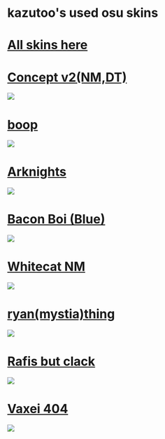 # kazutoo's used osu skins
# [All skins here](https://mega.nz/folder/rdom2bZZ#6fBgjw7efVp6ODl0glAXFQ)


# [Concept v2(NM,DT)](https://mega.nz/folder/lskAUJCK#rGxqsbl2UIMllQWllj3-0Q)
![](https://i.ibb.co/CvBhgLH/screenshot625.jpg)


# [boop](https://mega.nz/file/DIYVSCCC#li3lTRhdhhLkF1yOH9bVG85htaDlVEACZtXSgheVHFc)
![](https://i.ibb.co/xq1L7xV/screenshot623.jpg)

# [Arknights](https://mega.nz/file/uRhwACqB#KJ2hYnvcC0yPRx0_iIJPA7vVWDOuTV3H1OghHLM3Ho0)
![](https://i.ibb.co/cLVkL4w/screenshot617.jpg)


# [Bacon Boi (Blue)](https://mega.nz/file/XA52kR5D#GBKNqtxOELjRPETiw7tWPIc-QQuCnyNCHrY_mfDufBA)
![](https://i.ibb.co/DtdbkLY/screenshot604.jpg)

# [Whitecat NM](https://mega.nz/file/XBwGEbJB#2LRSDbnwsmVFhrAymDpDBtGsPqYCc17cz_j94BVhqAc)
![](https://i.ibb.co/hfg1C34/screenshot602.jpg)

# [ryan(mystia)thing](https://mega.nz/file/vcxAiBYC#TKbjHWUB9JZ1AHbuHtCHXomGoIRV5Yg6D9k9S8BeMjg)
![](https://camo.githubusercontent.com/1f506d10d3d9edea4277c6155effa34869f504fce196646984a5c2072410e544/68747470733a2f2f6f73752e7070792e73682f73732f31353837313533342f33626637)


# [Rafis but clack](https://mega.nz/file/rYxwRLAQ#0hNc9ZUZl8ZStfEgAnggONWeLad5q6mgQbcLFUpasPI)
![](https://camo.githubusercontent.com/7e2b07886ffb1f7fe26444d024dffd8368e7587cff78e2274fb95326583a3af0/68747470733a2f2f6f73752e7070792e73682f73732f31343536393936392f64303161)


# [Vaxei 404](https://mega.nz/file/Tdo0iZzD#XfzE3A8DE15UO91_5nbqBE3QZU6lby2NfdcPikm8MLI)
![](https://camo.githubusercontent.com/afb6308c11b0c1c1f2a8150d3bc763f6e860af0c107793cbd4bde6afe2e67ef8/68747470733a2f2f6f73752e7070792e73682f73732f31333438383938392f61373661)

